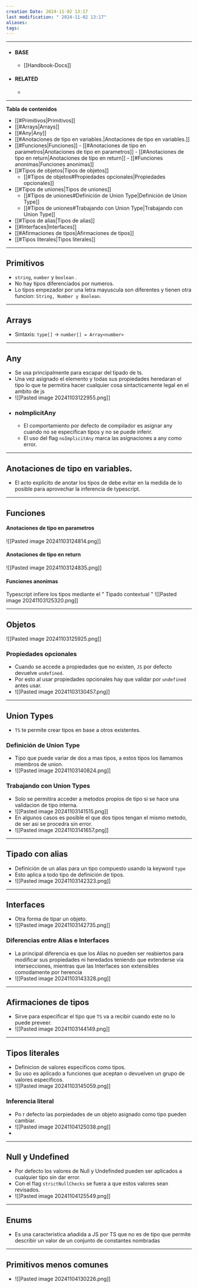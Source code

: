 ```yaml
---
creation Date: 2024-11-02 13:17
last modification: " 2024-11-02 13:17"
aliases: 
tags:
---
```

___
- #### BASE
	- [[Handbook-Docs]]
- #### RELATED
	- 
___
**Tabla de contenidos**

- [[#Primitivos|Primitivos]]
- [[#Arrays|Arrays]]
- [[#Any|Any]]
- [[#Anotaciones de tipo en variables.|Anotaciones de tipo en variables.]]
- [[#Funciones|Funciones]]
		- [[#Anotaciones de tipo en parametros|Anotaciones de tipo en parametros]]
		- [[#Anotaciones de tipo en return|Anotaciones de tipo en return]]
		- [[#Funciones anonimas|Funciones anonimas]]
- [[#Tipos de objetos|Tipos de objetos]]
	- [[#Tipos de objetos#Propiedades opcionales|Propiedades opcionales]]
- [[#Tipos de uniones|Tipos de uniones]]
	- [[#Tipos de uniones#Definición de Union Type|Definición de Union Type]]
	- [[#Tipos de uniones#Trabajando con Union Type|Trabajando con Union Type]]
- [[#Tipos de alias|Tipos de alias]]
- [[#Interfaces|Interfaces]]
- [[#Afirmaciones de tipos|Afirmaciones de tipos]]
- [[#Tipos literales|Tipos literales]]

---
## Primitivos

- `string`, `number` y `boolean` .
- No hay tipos diferenciados por numeros.
- Lo tipos empezador por una letra mayuscula son diferentes y tienen otra funcion: ``String, Number y Boolean``.
___
## Arrays

- Sintaxis: ``type[]`` -> ``number[] = Array<number>``
___
## Any

- Se usa principalmente para escapar del tipado de ts.
- Una vez asignado el elemento y todas sus propiedades heredaran el tipo lo que te permitira hacer cualquier cosa sintacticamente legal en el ambito de js
- ![[Pasted image 20241103122955.png]]
- ### noImplicitAny
	- El comportamiento por defecto de compilador es asignar any cuando no se especifican tipos y no se puede inferir.
	- El uso del flag ``noImplicitAny`` marca las asignaciones a any como error.
___
## Anotaciones de tipo en variables.

- El acto explicito de anotar los tipos de debe evitar en la medida de lo posible para aprovechar la inferencia de typescript.
___
## Funciones

#### Anotaciones de tipo en parametros
![[Pasted image 20241103124814.png]]
#### Anotaciones de tipo en return
![[Pasted image 20241103124835.png]]
#### Funciones anonimas
Typescript infiere los tipos mediante el " Tipado contextual "
![[Pasted image 20241103125320.png]]
___
## Objetos
![[Pasted image 20241103125925.png]]
### Propiedades opcionales
- Cuando se accede a propiedades que no existen, `JS` por defecto devuelve ``undefined``.
- Por esto al usar propiedades opcionales hay que validar por ``undefined`` antes usar.
- ![[Pasted image 20241103130457.png]]
___
## Union Types

- `TS` te permite crear tipos en base a otros existentes.
### Definición de Union Type
- Tipo que puede variar de dos a mas tipos, a estos tipos los llamamos miembros de union.
- ![[Pasted image 20241103140824.png]]
### Trabajando con Union Types
- Solo se permitira acceder a metodos propios de tipo si se hace una validacion de tipo interna.
- ![[Pasted image 20241103141515.png]]
- En algunos casos es posible el que dos tipos tengan el mismo metodo, de ser asi se procedra sin error.
- ![[Pasted image 20241103141657.png]]
---
## Tipado con alias

- Definición de un alias para un tipo compuesto usando la keyword `type`
- Esto aplica a todo tipo de definición de tipos.
- ![[Pasted image 20241103142323.png]]
___
## Interfaces

- Otra forma de tipar un objeto.
- ![[Pasted image 20241103142735.png]]
### Diferencias entre Alias e Interfaces
- La principal diferencia es que los Alias no pueden ser reabiertos para modificar sus propiedades ni heredados teniendo que extenderse via intersecciones, mientras que las Interfaces son extensibles comodamente por herencia
- ![[Pasted image 20241103143328.png]]
___
## Afirmaciones de tipos

- Sirve para especificar el tipo que `TS` va a recibir cuando este no lo puede preveer.
- ![[Pasted image 20241103144149.png]]
___
## Tipos literales

- Definicion de valores especificos como tipos.
- Su uso es aplicado a funciones que aceptan o devuelven un grupo de valores especificos.
- ![[Pasted image 20241103145059.png]]
### Inferencia literal
- Po r defecto las porpiedades de un objeto asignado como tipo pueden cambiar.
- ![[Pasted image 20241104125038.png]]
- 
---
## Null y Undefined

- Por defecto los valores de Null y Undefinded pueden ser aplicados a cualquier tipo sin dar error.
- Con el flag `strictNullChecks` se fuera a que estos valores sean revisados.
- ![[Pasted image 20241104125549.png]]
___
## Enums

- Es una caracteristica añadida a JS por TS que no es de tipo que permite describir un valor de un conjunto de constantes nombradas
___
## Primitivos menos comunes

- ![[Pasted image 20241104130226.png]]